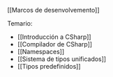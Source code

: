 [[Marcos de desenvolvemento]]

Temario:
+ [[Introducción a CSharp]]
+ [[Compilador de CSharp]]
+ [[Namespaces]]
+ [[Sistema de tipos unificados]]
+ [[Tipos predefinidos]]